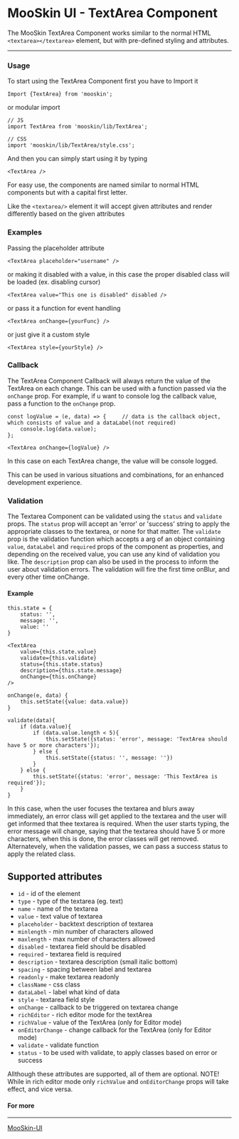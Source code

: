 # MooSkin UI - TextArea Component

The MooSkin TextArea Component works similar to the normal HTML `<textarea></textarea>` element, but with pre-defined styling and attributes.

___

### Usage

To start using the TextArea Component first you have to Import it

```
Import {TextArea} from 'mooskin';
```
or modular import
```
// JS
import TextArea from 'mooskin/lib/TextArea';

// CSS
import 'mooskin/lib/TextArea/style.css';
```

And then you can simply start using it by typing

```
<TextArea />
```

For easy use, the components are named similar to normal HTML components but with a capital first letter.

Like the ```<textarea/>``` element it will accept given attributes and render differently based on the given attributes

### Examples

Passing the placeholder attribute

```
<TextArea placeholder="username" />
```

or making it disabled with a value, in this case the proper disabled class will be loaded (ex. disabling cursor)

```
<TextArea value="This one is disabled" disabled />
```

or pass it a function for event handling

```
<TextArea onChange={yourFunc} />
```

or just give it a custom style

```
<TextArea style={yourStyle} />
```

### Callback

The TextArea Component Callback will always return the value of the TextArea on each change. This can be used with a function passed via the `onChange` prop. For example, if u want to console log the callback value, pass a function to the `onChange` prop.

```
const logValue = (e, data) => {     // data is the callback object, which consists of value and a dataLabel(not required)
    console.log(data.value);
};

<TextArea onChange={logValue} />
```
In this case on each TextArea change, the value will be console logged.

This can be used in various situations and combinations, for an enhanced development experience.

### Validation

The Textarea Component can be validated using the `status` and `validate` props. The `status` prop will accept an 'error' or 'success' string to apply the appropriate classes to the textarea, or none for that matter. The `validate` prop is the validation function which accepts a arg of an object containing `value`, `dataLabel` and `required` props of the component as properties, and depending on the received value, you can use any kind of validation you like. The `description` prop can also be used in the process to inform the user about validation errors. The validation will fire the first time onBlur, and every other time onChange.

#### Example

```
this.state = {
    status: '',
    message: '',
    value: ''
}

<TextArea
    value={this.state.value}
    validate={this.validate}
    status={this.state.status}
    description={this.state.message}
    onChange={this.onChange}
/>

onChange(e, data) {
    this.setState({value: data.value})
}

validate(data){
    if (data.value){
        if (data.value.length < 5){
            this.setState({status: 'error', message: 'TextArea should have 5 or more characters'});
        } else {
            this.setState({status: '', message: ''})
        }
    } else {
        this.setState({status: 'error', message: 'This TextArea is required'});
    }
}
```

In this case, when the user focuses the textarea and blurs away immediately, an error class will get applied to the textarea and the user will get informed that thee textarea is required. When the user starts typing, the error message will change, saying that the textarea should have 5 or more characters, when this is done, the error classes will get removed. Alternatevely, when the validation passes, we can pass a success status to apply the related class.

<div class="playground-doc">

## Supported attributes

* `id` - id of the element
* `type` - type of the textarea (eg. text)
* `name` - name of the textarea
* `value` - text value of textarea
* `placeholder` - backtext description of textarea
* `minlength` - min number of characters allowed
* `maxlength` - max number of characters allowed
* `disabled` - textarea field should be disabled
* `required` - textarea field is required
* `description` - textarea description (small italic bottom)
* `spacing` - spacing between label and textarea
* `readonly` - make textarea readonly
* `className` - css class
* `dataLabel` - label what kind of data 
* `style` - textarea field style
* `onChange` - callback to be triggered on textarea change
* `richEditor` - rich editor mode for the textArea
* `richValue` - value of the TextArea (only for Editor mode)
* `onEditorChange` - change callback for the TextArea (only for Editor mode)
* `validate` - validate function
* `status` - to be used with validate, to apply classes based on error or success

</div>

Allthough these attributes are supported, all of them are optional. 
NOTE! While in rich editor mode only `richValue` and `onEditorChange` props will take effect, and vice versa.

#### For more

___

[MooSkin-UI](https://github.com/moosend/mooskin-ui)